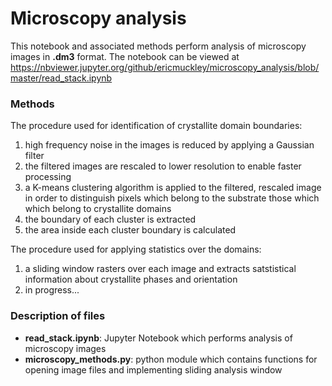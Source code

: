 # Microscopy analysis

This notebook and associated methods perform analysis of microscopy images in **.dm3** format. The notebook can be viewed at https://nbviewer.jupyter.org/github/ericmuckley/microscopy_analysis/blob/master/read_stack.ipynb


### Methods

The procedure used for identification of crystallite domain boundaries:
1. high frequency noise in the images is reduced by applying a Gaussian filter
2. the filtered images are rescaled to lower resolution to enable faster processing
3. a K-means clustering algorithm is applied to the filtered, rescaled image in order to distinguish pixels which belong to the substrate those which which belong to crystallite domains
4. the boundary of each cluster is extracted
5. the area inside each cluster boundary is calculated

The procedure used for applying statistics over the domains:
1. a sliding window rasters over each image and extracts satstistical information about crystallite phases and orientation
2. in progress...


### Description of files

* **read_stack.ipynb**: Jupyter Notebook which performs analysis of microscopy images
* **microscopy_methods.py**: python module which contains functions for opening image files and implementing sliding analysis window

